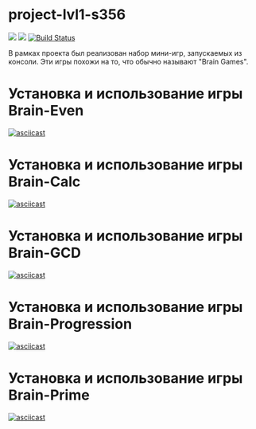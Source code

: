 # project-lvl1-s356

<a href="https://codeclimate.com/github/svyborov/project-lvl1-s356/maintainability"><img src="https://api.codeclimate.com/v1/badges/1e6fbb9aec43c655b2dc/maintainability" /></a>
<a href="https://codeclimate.com/github/svyborov/project-lvl1-s356/test_coverage"><img src="https://api.codeclimate.com/v1/badges/1e6fbb9aec43c655b2dc/test_coverage" /></a>
[![Build Status](https://travis-ci.org/svyborov/project-lvl1-s356.svg?branch=master)](https://travis-ci.org/svyborov/project-lvl1-s356)

В рамках проекта был реализован набор мини-игр, запускаемых из консоли. Эти игры похожи на то, что обычно называют "Brain Games".

# Установка и использование игры Brain-Even
[![asciicast](https://asciinema.org/a/tgXGzeHNzS8LYI0GgiOxI64eW.png)](https://asciinema.org/a/tgXGzeHNzS8LYI0GgiOxI64eW)

# Установка и использование игры Brain-Calc
[![asciicast](https://asciinema.org/a/UfLRoduN4RE5JB3igidMU48SG.png)](https://asciinema.org/a/UfLRoduN4RE5JB3igidMU48SG)

# Установка и использование игры Brain-GCD
[![asciicast](https://asciinema.org/a/Ck2OD9xT64lJRrJcrb4rlcAuz.png)](https://asciinema.org/a/Ck2OD9xT64lJRrJcrb4rlcAuz)

# Установка и использование игры Brain-Progression
[![asciicast](https://asciinema.org/a/wPb8ZrLj1RfFHiOhE5RPmhcDF.png)](https://asciinema.org/a/wPb8ZrLj1RfFHiOhE5RPmhcDF)

# Установка и использование игры Brain-Prime
[![asciicast](https://asciinema.org/a/3dDBcHJpUyG4o6B4QLmsMLZAb.png)](https://asciinema.org/a/3dDBcHJpUyG4o6B4QLmsMLZAb)
